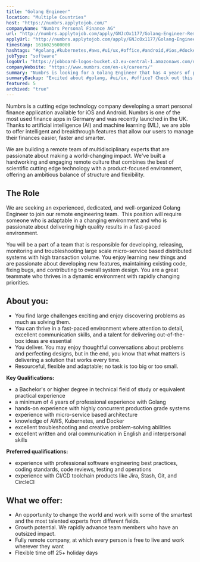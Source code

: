 ```yaml
---
title: "Golang Engineer"
location: "Multiple Countries"
host: "https://numbrs.applytojob.com/"
companyName: "Numbrs Personal Finance AG"
url: "http://numbrs.applytojob.com/apply/GNJcOx1177/Golang-Engineer-Remote"
applyUrl: "http://numbrs.applytojob.com/apply/GNJcOx1177/Golang-Engineer-Remote"
timestamp: 1616025600000
hashtags: "#golang,#kubernetes,#aws,#ui/ux,#office,#android,#ios,#docker,#management,#git"
jobType: "software"
logoUrl: "https://jobboard-logos-bucket.s3.eu-central-1.amazonaws.com/numbrs-personal-finance-ag"
companyWebsite: "https://www.numbrs.com/en-uk/careers/"
summary: "Numbrs is looking for a Golang Engineer that has 4 years of professional experience with Golang."
summaryBackup: "Excited about #golang, #ui/ux, #office? Check out this job post!"
featured: 5
archived: "true"
---
```


Numbrs is a cutting edge technology company developing a smart personal finance application available for iOS and Android. Numbrs is one of the most used finance apps in Germany and was recently launched in the UK. Thanks to artificial intelligence (AI) and machine learning (ML), we are able to offer intelligent and breakthrough features that allow our users to manage their finances easier, faster and smarter.

We are building a remote team of multidisciplinary experts that are passionate about making a world-changing impact. We've built a hardworking and engaging remote culture that combines the best of scientific cutting edge technology with a product-focused environment, offering an ambitious balance of structure and flexibility.

## The Role

We are seeking an experienced, dedicated, and well-organized Golang Engineer to join our remote engineering team.  This position will require someone who is adaptable in a changing environment and who is passionate about delivering high quality results in a fast-paced environment.

You will be a part of a team that is responsible for developing, releasing, monitoring and troubleshooting large scale micro-service based distributed systems with high transaction volume. You enjoy learning new things and are passionate about developing new features, maintaining existing code, fixing bugs, and contributing to overall system design. You are a great teammate who thrives in a dynamic environment with rapidly changing priorities.

## About you:

*   You find large challenges exciting and enjoy discovering problems as much as solving them.
*   You can thrive in a fast-paced environment where attention to detail, excellent communication skills, and a talent for delivering out-of-the-box ideas are essential
*   You deliver. You may enjoy thoughtful conversations about problems and perfecting designs, but in the end, you know that what matters is delivering a solution that works every time.
*   Resourceful, flexible and adaptable; no task is too big or too small.

**Key Qualifications:**

*   a Bachelor's or higher degree in technical field of study or equivalent practical experience
*   a minimum of 4 years of professional experience with Golang
*   hands-on experience with highly concurrent production grade systems
*   experience with micro-service based architecture
*   knowledge of AWS, Kubernetes, and Docker
*   excellent troubleshooting and creative problem-solving abilities
*   excellent written and oral communication in English and interpersonal skills

**Preferred qualifications:**

*   experience with professional software engineering best practices, coding standards, code reviews, testing and operations
*   experience with CI/CD toolchain products like Jira, Stash, Git, and CircleCI

## What we offer:

*   An opportunity to change the world and work with some of the smartest and the most talented experts from different fields. 
*   Growth potential. We rapidly advance team members who have an outsized impact. 
*   Fully remote company, at which every person is free to live and work wherever they want
*   Flexible time off 25+ holiday days
